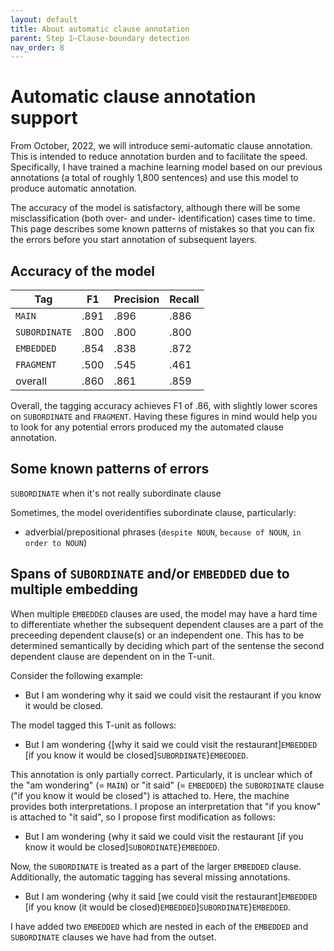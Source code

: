 ```yaml
---
layout: default
title: About automatic clause annotation
parent: Step 1–Clause-boundary detection
nav_order: 8
---
```


# Automatic clause annotation support

From October, 2022, we will introduce semi-automatic clause annotation. This is intended to reduce annotation burden and to facilitate the speed. 
Specifically, I have trained a machine learning model based on our previous annotations (a total of roughly 1,800 sentences) and use this model to produce automatic annotation.

The accuracy of the model is satisfactory, although there will be some misclassification (both over- and under- identification) cases time to time. This page describes some known patterns of mistakes so that you can fix the errors before you start annotation of subsequent layers.


## Accuracy of the model

| Tag           | F1   | Precision | Recall |
| ------------- | ---- | --------- | ------ |
| `MAIN`        | .891 | .896      | .886   |
| `SUBORDINATE` | .800 | .800      | .800   |
| `EMBEDDED`    | .854 | .838      | .872   |
| `FRAGMENT`    | .500 | .545      | .461   |
| overall       | .860 | .861      | .859   |

Overall, the tagging accuracy achieves F1 of .86, with slightly lower scores on `SUBORDINATE` and `FRAGMENT`.
Having these figures in mind would help you to look for any potential errors produced my the automated clause annotation.



## Some known patterns of errors

`SUBORDINATE` when it's not really subordinate clause

Sometimes, the model overidentifies subordinate clause, particularly:

- adverbial/prepositional phrases (`despite NOUN`, `because of NOUN`, `in order to NOUN`)


## Spans of `SUBORDINATE` and/or `EMBEDDED` due to multiple embedding

When multiple `EMBEDDED` clauses are used, the model may have a hard time to differentiate whether the subsequent dependent clauses are a part of the preceeding dependent clause(s) or an independent one. This has to be determined semantically by deciding which part of the sentense the second dependent clause are dependent on in the T-unit.

Consider the following example:

- But I am wondering why it said we could visit the restaurant if you know it would be closed.

The model tagged this T-unit as follows:

- But I am wondering {[why it said we could visit the restaurant]`EMBEDDED` [if you know it would be closed]`SUBORDINATE`}`EMBEDDED`.

This annotation is only partially correct. Particularly, it is unclear which of the "am wondering" (= `MAIN`) or "it said" (= `EMBEDDED`) the `SUBORDINATE` clause ("if you know it would be closed") is attached to. Here, the machine provides both interpretations. I propose an interpretation that "if you know" is attached to "it said", so I propose first modification as follows:

- But I am wondering {why it said we could visit the restaurant [if you know it would be closed]`SUBORDINATE`}`EMBEDDED`.

Now, the `SUBORDINATE` is treated as a part of the larger `EMBEDDED` clause. Additionally, the automatic tagging has several missing annotations. 

- But I am wondering {why it said [we could visit the restaurant]`EMBEDDED` [if you know (it would be closed)`EMBEDDED`]`SUBORDINATE`}`EMBEDDED`.

I have added two `EMBEDDED` which are nested in each of the `EMBEDDED` and `SUBORDINATE` clauses we have had from the outset.


